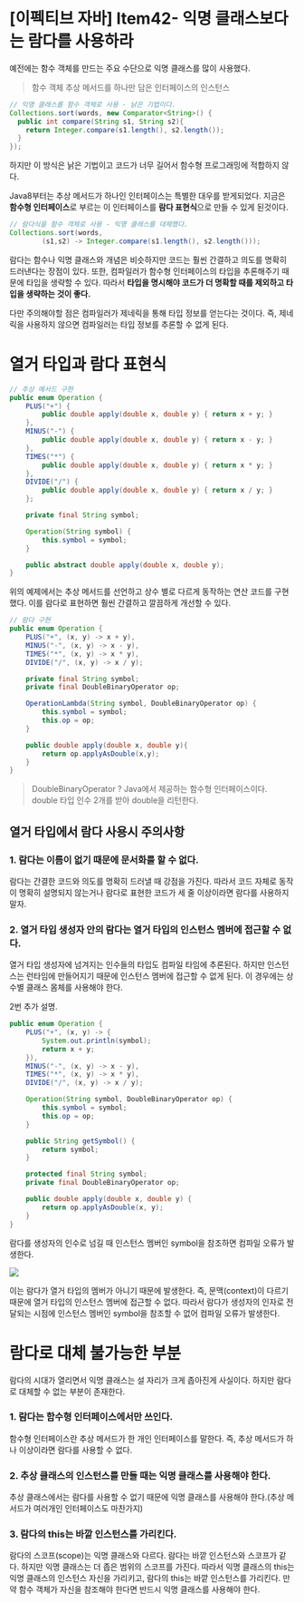 # [이펙티브 자바] Item42- 익명 클래스보다는 람다를 사용하라

예전에는 함수 객체를 만드는 주요 수단으로 익명 클래스를 많이 사용했다.

> 함수 객체
추상 메서드를 하나만 담은 인터페이스의 인스턴스

```java
// 익명 클래스를 함수 객체로 사용 - 낡은 기법이다.
Collections.sort(words, new Comparator<String>() {
  public int compare(String s1, String s2){
    return Integer.compare(s1.length(), s2.length());
  }
});
```

하지만 이 방식은 낡은 기법이고 코드가 너무 길어서 함수형 프로그래밍에 적합하지 않다.

Java8부터는 추상 메서드가 하나인 인터페이스는 특별한 대우를 받게되었다. 지금은 **함수형 인터페이스**로 부르는 이 인터페이스를 **람다 표현식**으로 만들 수 있게 된것이다.  

```java
// 람다식을 함수 객체로 사용 - 익명 클래스를 대체했다.
Collections.sort(words,
        (s1,s2) -> Integer.compare(s1.length(), s2.length()));
```

람다는 함수나 익명 클래스와 개념은 비슷하지만 코드는 훨씬 간결하고 의도를 명확히 드러낸다는 장점이 있다. 또한, 컴파일러가 함수형 인터페이스의 타입을 추론해주기 때문에 타입을 생략할 수 있다. 따라서 **타입을 명시해야 코드가 더 명확할 때를 제외하고 타입을 생략하는 것이 좋다.**

다만 주의해야할 점은 컴파일러가 제네릭을 통해 타입 정보를 얻는다는 것이다. 즉, 제네릭을 사용하지 않으면 컴파일러는 타입 정보를 추론할 수 없게 된다.

# 열거 타입과 람다 표현식

```java
// 추상 메서드 구현
public enum Operation {
    PLUS("+") {
        public double apply(double x, double y) { return x + y; }
    },
    MINUS("-") {
        public double apply(double x, double y) { return x - y; }
    },
    TIMES("*") {
        public double apply(double x, double y) { return x * y; }
    },
    DIVIDE("/") {
        public double apply(double x, double y) { return x / y; }
    };

    private final String symbol;

    Operation(String symbol) {
        this.symbol = symbol;
    }

    public abstract double apply(double x, double y);
}
```

위의 예제에서는 추상 메서드를 선언하고 상수 별로 다르게 동작하는 연산 코드를 구현했다. 이를 람다로 표현하면 훨씬 간결하고 깔끔하게 개선할 수 있다.

```java
// 람다 구현
public enum Operation {
    PLUS("+", (x, y) -> x + y),
    MINUS("-", (x, y) -> x - y),
    TIMES("*", (x, y) -> x * y),
    DIVIDE("/", (x, y) -> x / y);

    private final String symbol;
    private final DoubleBinaryOperator op;

    OperationLambda(String symbol, DoubleBinaryOperator op) {
        this.symbol = symbol;
        this.op = op;
    }

    public double apply(double x, double y){
        return op.applyAsDouble(x,y);
    }
}
```

> DoubleBinaryOperator ?
Java에서 제공하는 함수형 인터페이스이다. double 타입 인수 2개를 받아 double을 리턴한다.

## 열거 타입에서 람다 사용시 주의사항

### 1. 람다는 이름이 없기 때문에 문서화를 할 수 없다.

람다는 간결한 코드와 의도를 명확히 드러낼 때 강점을 가진다. 따라서 코드 자체로 동작이 명확히 설명되지 않는거나 람다로 표현한 코드가 세 줄 이상이라면  람다를 사용하지 말자.

### 2. 열거 타입 생성자 안의 람다는 열거 타입의 인스턴스 멤버에 접근할 수 없다.

열거 타입 생성자에 넘겨지는 인수들의 타입도 컴파일 타임에 추론된다. 하지만 인스턴스는 런타임에 만들어지기 때문에 인스턴스 멤버에 접근할 수 없게 된다. 이 경우에는 상수별 클래스 몸체를 사용해야 한다.

2번 추가 설명.

```java
public enum Operation {
    PLUS("+", (x, y) -> {
        System.out.println(symbol);
        return x + y;
    }),
    MINUS("-", (x, y) -> x - y),
    TIMES("*", (x, y) -> x * y),
    DIVIDE("/", (x, y) -> x / y);

    Operation(String symbol, DoubleBinaryOperator op) {
        this.symbol = symbol;
        this.op = op;
    }

    public String getSymbol() {
        return symbol;
    }

    protected final String symbol;
    private final DoubleBinaryOperator op;

    public double apply(double x, double y) {
        return op.applyAsDouble(x, y);
    }
}
```

람다를 생성자의 인수로 넘길 때 인스턴스 멤버인 symbol을 참조하면 컴파일 오류가 발생한다. 

![](https://blog.kakaocdn.net/dn/pc7Q3/btq6AdzHuyL/UXtmUPpSnW9hbP8kST7Juk/img.png)

이는 람다가 열거 타입의 멤버가 아니기 때문에 발생한다. 즉, 문맥(context)이 다르기 때문에 열거 타입의 인스턴스 멤버에 접근할 수 없다. 따라서 람다가 생성자의 인자로 전달되는 시점에 인스턴스 멤버인 symbol을 참조할 수 없어 컴파일 오류가 발생한다.

# 람다로 대체 불가능한 부분

람다의 시대가 열리면서 익명 클래스는 설 자리가 크게 좁아진게 사실이다. 하지만 람다로 대체할 수 없는 부분이 존재한다.

### 1. 람다는 함수형 인터페이스에서만 쓰인다.

함수형 인터페이스란 추상 메서드가 한 개인 인터페이스를 말한다. 즉, 추상 메서드가 하나 이상이라면 람다를 사용할 수 없다.

### 2. 추상 클래스의 인스턴스를 만들 때는 익명 클래스를 사용해야 한다.

추상 클래스에서는 람다를 사용할 수 없기 때문에 익명 클래스를 사용해야 한다.(추상 메서드가 여러개인 인터페이스도 마찬가지)

### 3. 람다의 this는 바깥 인스턴스를 가리킨다.

람다의 스코프(scope)는 익명 클래스와 다르다. 람다는 바깥 인스턴스와 스코프가 같다. 하지만 익명 클래스는 더 좁은 범위의 스코프를 가진다. 따라서 익명 클래스의 this는 익명 클래스의 인스턴스 자신을 가리키고, 람다의 this는 바깥 인스턴스를 가리킨다. 만약 함수 객체가 자신을 참조해야 한다면 반드시 익명 클래스를 사용해야 한다.